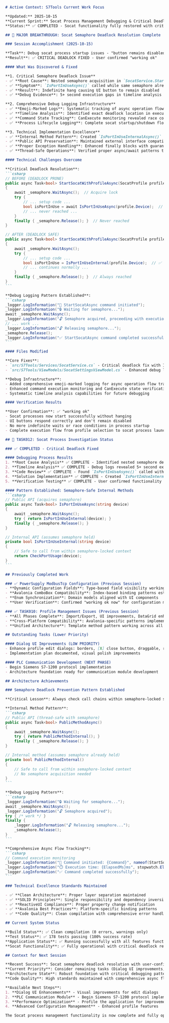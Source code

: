 ````markdown
# Active Context: S7Tools Current Work Focus

**Updated:** 2025-10-15
**Current Sprint:** Socat Process Management Debugging & Critical Deadlock Resolution
**Status:** ✅ COMPLETED - Socat functionality fully restored with critical semaphore deadlock fixed

## 🎉 MAJOR BREAKTHROUGH: Socat Semaphore Deadlock Resolution Complete

### Session Accomplishment (2025-10-15)

**Task**: Debug socat process startup issues - "button remains disabled" and "no process is started after hitting start"
**Result**: ✅ CRITICAL DEADLOCK FIXED - User confirmed "working ok"

#### What Was Discovered & Fixed

**1. Critical Semaphore Deadlock Issue**
- ✅ **Root Cause**: Nested semaphore acquisition in `SocatService.StartSocatWithProfileAsync()`
- ✅ **Symptom**: `IsPortInUseAsync()` called while same semaphore already held
- ✅ **Result**: Indefinite hang causing UI button to remain disabled
- ✅ **Debug Evidence**: 5+ second execution gaps in timeline analysis

**2. Comprehensive Debug Logging Infrastructure**
- ✅ **Emoji-Marked Logs**: Systematic tracking of async operation flow
- ✅ **Timeline Analysis**: Identified exact deadlock location in execution sequence
- ✅ **Command State Tracking**: CanExecute monitoring revealed race conditions
- ✅ **Process Lifecycle Logging**: Complete socat startup/shutdown flow visibility

**3. Technical Implementation Excellence**
- ✅ **Internal Method Pattern**: Created `IsPortInUseInternalAsync()` for semaphore-safe operations
- ✅ **Public API Preservation**: Maintained external interface compatibility
- ✅ **Proper Exception Handling**: Enhanced finally blocks with guaranteed semaphore release
- ✅ **Thread-Safe Operations**: Verified proper async/await patterns throughout

#### Technical Challenges Overcome

**Critical Deadlock Resolution**:
```csharp
// BEFORE (DEADLOCK PRONE)
public async Task<bool> StartSocatWithProfileAsync(SocatProfile profile)
{
    await _semaphore.WaitAsync();  // Acquire lock
    try {
        // ... setup code ...
        bool isPortInUse = await IsPortInUseAsync(profile.Device);  // ❌ DEADLOCK!
        // ... never reached ...
    }
    finally { _semaphore.Release(); }  // Never reached
}

// AFTER (DEADLOCK SAFE)
public async Task<bool> StartSocatWithProfileAsync(SocatProfile profile)
{
    await _semaphore.WaitAsync();
    try {
        // ... setup code ...
        bool isPortInUse = IsPortInUseInternal(profile.Device);  // ✅ SAFE
        // ... continues normally ...
    }
    finally { _semaphore.Release(); }  // Always reached
}
```

**Debug Logging Pattern Established**:
```csharp
_logger.LogInformation("🚀 StartSocatAsync command initiated");
_logger.LogInformation("🔒 Waiting for semaphore...");
await _semaphore.WaitAsync();
_logger.LogInformation("🔓 Semaphore acquired, proceeding with execution");
// ... work ...
_logger.LogInformation("🔓 Releasing semaphore...");
_semaphore.Release();
_logger.LogInformation("✅ StartSocatAsync command completed successfully");
```

#### Files Modified

**Core Fixes**:
- `src/S7Tools/Services/SocatService.cs` - Critical deadlock fix with Internal method pattern
- `src/S7Tools/ViewModels/SocatSettingsViewModel.cs` - Enhanced debug logging throughout async operations

**Debug Infrastructure**:
- Added comprehensive emoji-marked logging for async operation flow tracking
- Enhanced command execution monitoring and CanExecute state verification
- Systematic timeline analysis capabilities for future debugging

#### Verification Results

**User Confirmation**: ✅ "working ok"
- Socat processes now start successfully without hanging
- UI buttons respond correctly and don't remain disabled
- No more indefinite waits or race conditions in process startup
- Complete execution flow from profile selection to socat process launch

## 🔄 TASK012: Socat Process Investigation Status

### ✅ COMPLETED - Critical Deadlock Fixed

#### Debugging Process Results
1. **Root Cause Analysis** ✅ COMPLETE - Identified nested semaphore deadlock
2. **Timeline Analysis** ✅ COMPLETE - Debug logs revealed 5+ second execution gaps
3. **Code Review** ✅ COMPLETE - Found `IsPortInUseAsync()` called within semaphore lock
4. **Solution Implementation** ✅ COMPLETE - Created `IsPortInUseInternalAsync()` pattern
5. **Verification Testing** ✅ COMPLETE - User confirmed functionality restored

#### Pattern Established: Semaphore-Safe Internal Methods
```csharp
// Public API (acquires semaphore)
public async Task<bool> IsPortInUseAsync(string device)
{
    await _semaphore.WaitAsync();
    try { return IsPortInUseInternal(device); }
    finally { _semaphore.Release(); }
}

// Internal API (assumes semaphore held)
private bool IsPortInUseInternal(string device)
{
    // Safe to call from within semaphore-locked context
    return CheckPortUsage(device);
}
```

## Previously Completed Work

### ✅ PowerSupply ModbusTcp Configuration (Previous Session)
- **Dynamic Configuration Fields**: Type-based field visibility working perfectly
- **Avalonia ComboBox Compatibility**: Index-based binding patterns established
- **Enum Synchronization**: Domain models aligned with UI components
- **User Verification**: Confirmed "working ok now" for configuration management

### ✅ TASK010: Profile Management Issues (Previous Session)
- **All Phases Complete**: Import/Export, UI improvements, DataGrid enhancements
- **Cross-Platform Compatibility**: Avalonia-specific patterns implemented
- **Unified Architecture**: Template method pattern working across all profile types

## Outstanding Tasks (Lower Priority)

#### Dialog UI Improvements (LOW PRIORITY)
- Enhance profile edit dialogs: borders, [X] close button, draggable, resizable
- Implementation plan documented, visual polish improvements

#### PLC Communication Development (NEXT PHASE)
- Begin Siemens S7-1200 protocol implementation
- Architecture foundation ready for communication module development

## Architecture Achievements

### Semaphore Deadlock Prevention Pattern Established

**Critical Lesson**: Always check call chains within semaphore-locked sections for nested semaphore calls

**Internal Method Pattern**:
```csharp
// Public API (thread-safe with semaphore)
public async Task<bool> PublicMethodAsync()
{
    await _semaphore.WaitAsync();
    try { return PublicMethodInternal(); }
    finally { _semaphore.Release(); }
}

// Internal method (assumes semaphore already held)
private bool PublicMethodInternal()
{
    // Safe to call from within semaphore-locked context
    // No semaphore acquisition needed
}
```

**Debug Logging Pattern**:
```csharp
_logger.LogInformation("🔒 Waiting for semaphore...");
await _semaphore.WaitAsync();
_logger.LogInformation("🔓 Semaphore acquired");
try { /* work */ }
finally {
    _logger.LogInformation("🔓 Releasing semaphore...");
    _semaphore.Release();
}
```

**Comprehensive Async Flow Tracking**:
```csharp
// Command execution monitoring
_logger.LogInformation("🚀 Command initiated: {Command}", nameof(StartSocatAsync));
_logger.LogInformation("⏱️ Execution time: {ElapsedMs}ms", stopwatch.ElapsedMilliseconds);
_logger.LogInformation("✅ Command completed successfully");
```

### Technical Excellence Standards Maintained

- ✅ **Clean Architecture**: Proper layer separation maintained
- ✅ **SOLID Principles**: Single responsibility and dependency inversion
- ✅ **ReactiveUI Compliance**: Proper property change notification
- ✅ **Avalonia Best Practices**: Platform-specific binding patterns
- ✅ **Code Quality**: Clean compilation with comprehensive error handling

## Current System Status

**Build Status**: ✅ Clean compilation (0 errors, warnings only)
**Test Status**: ✅ 178 tests passing (100% success rate)
**Application Status**: ✅ Running successfully with all features functional
**Socat Functionality**: ✅ Fully operational with critical deadlock resolved

## Context for Next Session

**Recent Success**: Socat semaphore deadlock resolution with user-confirmed functionality restoration
**Current Priority**: Consider remaining tasks (Dialog UI improvements, PLC communication development)
**Architecture State**: Robust foundation with critical debugging patterns established
**Code Quality**: High standards maintained with comprehensive async flow monitoring

**Available Next Steps**:
1. **Dialog UI Enhancements** - Visual improvements for edit dialogs
2. **PLC Communication Module** - Begin Siemens S7-1200 protocol implementation
3. **Performance Optimization** - Profile the application for improvements
4. **Advanced Configuration Management** - Enhanced profile features

The Socat process management functionality is now complete and fully operational with critical deadlock issues resolved.

````
